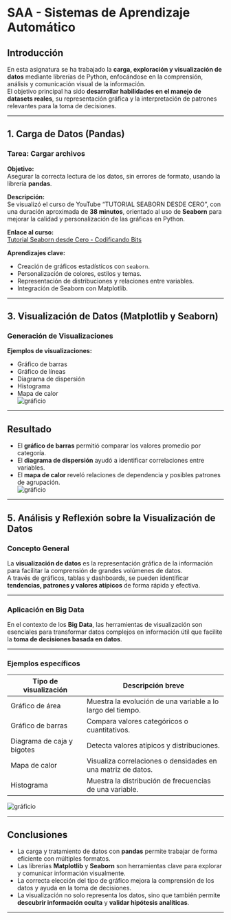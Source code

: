 # SAA - Sistemas de Aprendizaje Automático

## Introducción
En esta asignatura se ha trabajado la **carga, exploración y visualización de datos** mediante librerías de Python, enfocándose en la comprensión, análisis y comunicación visual de la información.  
El objetivo principal ha sido **desarrollar habilidades en el manejo de datasets reales**, su representación gráfica y la interpretación de patrones relevantes para la toma de decisiones.

---

## 1️. Carga de Datos (Pandas)

### Tarea: Cargar archivos

**Objetivo:**  
Asegurar la correcta lectura de los datos, sin errores de formato, usando la librería **pandas**.



**Descripción:**  
Se visualizó el curso de YouTube “TUTORIAL SEABORN DESDE CERO”, con una duración aproximada de **38 minutos**, orientado al uso de **Seaborn** para mejorar la calidad y personalización de las gráficas en Python.

**Enlace al curso:**  
[Tutorial Seaborn desde Cero - Codificando Bits](https://www.youtube.com/watch?reload=9&v=4Ez4mbhIk_I&sttick=0)

**Aprendizajes clave:**
- Creación de gráficos estadísticos con `seaborn`.  
- Personalización de colores, estilos y temas.  
- Representación de distribuciones y relaciones entre variables.  
- Integración de Seaborn con Matplotlib.  
---

## 3. Visualización de Datos (Matplotlib y Seaborn)

### Generación de Visualizaciones

**Ejemplos de visualizaciones:**
- Gráfico de barras  
- Gráfico de líneas  
- Diagrama de dispersión  
- Histograma  
- Mapa de calor  
![gráficio](img/saa_gráfico_cryptos.png)
---

## Resultado

- El **gráfico de barras** permitió comparar los valores promedio por categoría.  
- El **diagrama de dispersión** ayudó a identificar correlaciones entre variables.  
- El **mapa de calor** reveló relaciones de dependencia y posibles patrones de agrupación.  
![gráficio](img/saa_gráfico_acciones2.png)
---

## 5️. Análisis y Reflexión sobre la Visualización de Datos

### Concepto General
La **visualización de datos** es la representación gráfica de la información para facilitar la comprensión de grandes volúmenes de datos.  
A través de gráficos, tablas y dashboards, se pueden identificar **tendencias, patrones y valores atípicos** de forma rápida y efectiva.

---

### Aplicación en Big Data
En el contexto de los **Big Data**, las herramientas de visualización son esenciales para transformar datos complejos en información útil que facilite la **toma de decisiones basada en datos**.

---

### Ejemplos específicos

| Tipo de visualización | Descripción breve |
|-----------------------|------------------|
| Gráfico de área | Muestra la evolución de una variable a lo largo del tiempo. |
| Gráfico de barras | Compara valores categóricos o cuantitativos. |
| Diagrama de caja y bigotes | Detecta valores atípicos y distribuciones.|
| Mapa de calor | Visualiza correlaciones o densidades en una matriz de datos. |
| Histograma | Muestra la distribución de frecuencias de una variable. 

![gráficio](img/saa_gráfico_acciones1.png)

---

## Conclusiones

- La carga y tratamiento de datos con **pandas** permite trabajar de forma eficiente con múltiples formatos.  
- Las librerías **Matplotlib** y **Seaborn** son herramientas clave para explorar y comunicar información visualmente.  
- La correcta elección del tipo de gráfico mejora la comprensión de los datos y ayuda en la toma de decisiones.  
- La visualización no solo representa los datos, sino que también permite **descubrir información oculta** y **validar hipótesis analíticas**.  

---

